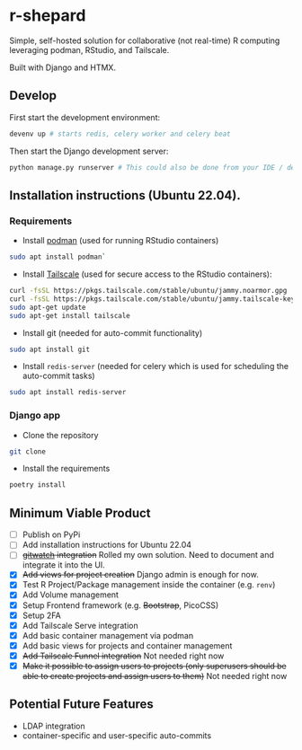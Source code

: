 # r-shepard

Simple, self-hosted solution for collaborative (not real-time) R computing leveraging podman,
RStudio, and Tailscale.

Built with Django and HTMX.

## Develop

First start the development environment:

```bash
devenv up # starts redis, celery worker and celery beat
```

Then start the Django development server:

```bash
python manage.py runserver # This could also be done from your IDE / debugging environment
```

## Installation instructions (Ubuntu 22.04).

### Requirements

- Install [podman](https://podman.io/docs/installation) (used for running RStudio containers)

```bash
sudo apt install podman`
```

- Install [Tailscale](https://tailscale.com/kb/1187/install-ubuntu-2204) (used for secure access to the RStudio containers):

```bash
curl -fsSL https://pkgs.tailscale.com/stable/ubuntu/jammy.noarmor.gpg | sudo tee /usr/share/keyrings/tailscale-archive-keyring.gpg >/dev/null
curl -fsSL https://pkgs.tailscale.com/stable/ubuntu/jammy.tailscale-keyring.list | sudo tee /etc/apt/sources.list.d/tailscale.list
sudo apt-get update
sudo apt-get install tailscale
```

- Install git (needed for auto-commit functionality)

```bash
sudo apt install git
```

- Install `redis-server` (needed for celery which is used for scheduling the auto-commit tasks)

```bash
sudo apt install redis-server
```

### Django app

- Clone the repository

```bash
git clone
```

- Install the requirements

```bash
poetry install
```




## Minimum Viable Product

- [ ] Publish on PyPi
- [ ] Add installation instructions for Ubuntu 22.04
- [ ] ~~[gitwatch](https://github.com/gitwatch/gitwatch?tab=readme-ov-file) integration~~ Rolled my own solution. Need to document and integrate it into the UI.
- [x] ~~Add views for project creation~~ Django admin is enough for now.
- [x] Test R Project/Package management inside the container (e.g. `renv`)
- [x] Add Volume management
- [x] Setup Frontend framework (e.g. ~~Bootstrap~~, PicoCSS)
- [x] Setup 2FA
- [x] Add Tailscale Serve integration
- [x] Add basic container management via podman
- [x] Add basic views for projects and container management
- [x] ~~Add Tailscale Funnel integration~~ Not needed right now
- [x] ~~Make it possible to assign users to projects (only superusers should be able to create projects and assign users to them)~~ Not needed right now

## Potential Future Features

- LDAP integration
- container-specific and user-specific auto-commits


